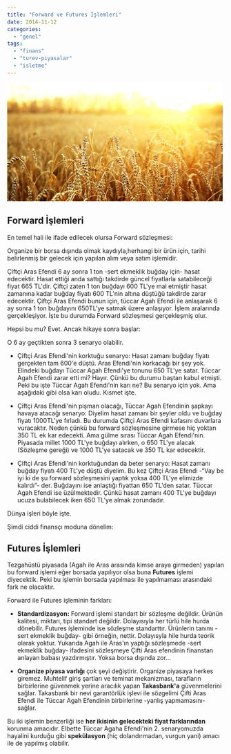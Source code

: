 ```yaml
---
title: "Forward ve Futures İşlemleri"
date: 2014-11-12
categories: 
  - "genel"
tags: 
  - "finans"
  - "turev-piyasalar"
  - "isletme"
---
```


![image](/images/tumblr_inline_nev6pxzc9n1r4exmc.jpg)

## Forward İşlemleri

En temel hali ile ifade edilecek olursa Forward sözleşmesi:

Organize bir borsa dışında olmak kaydıyla,herhangi bir ürün için, tarihi belirlenmiş bir gelecek için yapılan alım veya satım işlemidir.

Çiftçi Aras Efendi 6 ay sonra 1 ton -sert ekmeklik buğday için- hasat edecektir. Hasat ettiği anda sattığı takdirde güncel fiyatlarla satabileceği fiyat 665 TL'dir. Çiftçi zaten 1 ton buğdayı 600 TL'ye mal etmiştir hasat zamanına kadar buğday fiyatı 600 TL'nin altına düştüğü takdirde zarar edecektir. Çiftçi Aras Efendi bunun için, tüccar Agah Efendi ile anlaşarak 6 ay sonra 1 ton buğdayını 650TL'ye satmak üzere anlaşıyor. İşlem aralarında gerçekleşiyor. İşte bu durumda Forward sözleşmesi gerçekleşmiş olur.

Hepsi bu mu? Evet. Ancak hikaye sonra başlar:

O 6 ay geçtikten sonra 3 senaryo olabilir.

- Çiftçi Aras Efendi'nin korktuğu senaryo: Hasat zamanı buğday fiyatı gerçekten tam 600'e düştü. Aras Efendi'nin korkacağı bir şey yok. Elindeki buğdayı Tüccar Agah Efendi'ye tonunu 650 TL'ye satar. Tüccar Agah Efendi zarar etti mi? Hayır. Çünkü bu durumu baştan kabul etmişti. Peki bu işte Tüccar Agah Efendi'nin karı ne? Bu senaryo için yok. Ama aşağıdaki gibi olsa karı oludu. Kısmet işte.
    
- Çiftçi Aras Efendi'nin pişman olacağı, Tüccar Agah Efendinin şapkayı havaya atacağı senaryo: Diyelim hasat zamanı bir şeyler oldu ve buğday fiyatı 1000TL'ye fırladı. Bu durumda Çiftçi Aras Efendi kafasını duvarlara vuracaktır. Neden çünkü bu forward sözleşmesine girmese hiç yoktan 350 TL ek kar edecekti. Ama gülme sırası Tüccar Agah Efendi'nin. Piyasada millet 1000 TL'ye buğdayı alırken, o 650 TL'ye alacak (Sözleşme gereği) ve 1000 TL'ye satacak ve 350 TL kar edecektir.
    
- Çiftçi Aras Efendi'nin korktuğundan da beter senaryo: Hasat zamanı buğday fiyatı 400 TL'ye düştü diyelim. Bu kez Çiftçi Aras Efendi -“Vay be iyi ki de şu forward sözleşmesini yaptık yoksa 400 TL'ye elimizde kalırdı”- der. Buğdayını ise anlaştığı fiyattan 650 TL'den satar. Tüccar Agah Efendi ise üzülmektedir. Çünkü hasat zamanı 400 TL'ye buğdayı ucuza bulabilecek iken 650 TL'ye almak zorundadır.
    

Dünya işleri böyle işte.

Şimdi ciddi finansçı moduna dönelim:

## Futures İşlemleri

Tezgahüstü piyasada (Agah ile Aras arasında kimse araya girmeden) yapılan bu forward işlemi eğer borsada yapılıyor olsa buna **Futures** işlemi diyecektik. Peki bu işlemin borsada yapılması ile yapılmaması arasındaki fark ne olacaktır.

Forward ile Futures işleminin farkları:

- **Standardizasyon:** Forward işlemi standart bir sözleşme değildir. Ürünün kalitesi, miktarı, tipi standart değildir. Dolayısıyla her türlü hile hurda dönebilir. Futures işleminde ise sözleşme standarttır. Ürünlerin tanımı -sert ekmeklik buğday- gibi örneğin, nettir. Dolayısyla hile hurda teorik olarak yoktur. Yukarıda Agah ile Aras'ın yaptığı sözleşmede -sert ekmeklik buğday- ifadesini sözleşmeye Çifti Aras efendinin finanstan anlayan babası yazdırmıştır. Yoksa borsa dışında zor…
    
- **Organize piyasa varlığı** çok şeyi değiştirir. Organize piyasaya herkes giremez. Muhtelif giriş şartları ve teminat mekanizması, tarafların birbirlerine güvenmek yerine aracılık yapan **Takasbank'a** güvenmelerini sağlar. Takasbank bir nevi garantörlük işlevi ile sözgelimi Çifti Aras Efendi ile Tüccar Agah Efendinin birbirlerine -yanlış yapmamasını- sağlar.
    

Bu iki işlemin benzerliği ise **her ikisinin gelecekteki fiyat farklarından** korunma amacıdır. Elbette Tüccar Agaha Efendi'nin 2. senaryomuzda hayalini kurduğu gibi **spekülasyon** (hiç dolandırmadan, vurgun yani) amacı ile de yapılmış olabilir.
